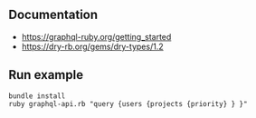 ## Documentation

- https://graphql-ruby.org/getting_started
- https://dry-rb.org/gems/dry-types/1.2

## Run example

```
bundle install
ruby graphql-api.rb "query {users {projects {priority} } }"
```

